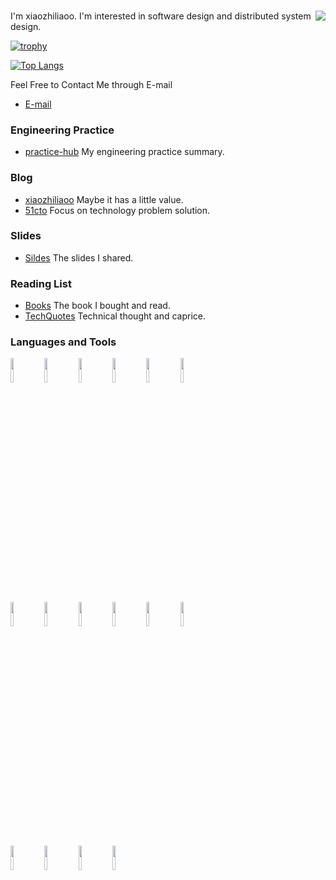 ### <img align="right" src="https://github-readme-stats.vercel.app/api?username=xiaozhiliaoo&show_icons=true&count_private=true&theme=gruvbox&hide_title=true" />

I'm xiaozhiliaoo. I'm interested in software design and distributed system design.

[![trophy](https://github-profile-trophy.vercel.app/?username=xiaozhiliaoo&theme=gruvbox&row=1&column=10)](https://github.com/ryo-ma/github-profile-trophy)

[![Top Langs](https://github-readme-stats.vercel.app/api/top-langs/?username=xiaozhiliaoo&theme=gruvbox&hide=html,css&&langs_count=8&layout=compact)](https://github.com/anuraghazra/github-readme-stats)


Feel Free to Contact Me through E-mail 

- [E-mail](mailto:xiaozhiliaoo@gmail.com)

### Engineering Practice

- [practice-hub](https://github.com/xiaozhiliaoo/practice-hub)  My engineering practice summary.

### Blog

- [xiaozhiliaoo](https://xiaozhiliaoo.github.io)  Maybe it has a little value.
- [51cto](http://thinklili.blog.51cto.com) Focus on technology problem solution.

### Slides

- [Sildes](https://github.com/xiaozhiliaoo/my-slides) The slides I shared.

### Reading List

- [Books](https://xiaozhiliaoo.github.io/reading-list/)  The book I bought and read.
- [TechQuotes](https://xzl.gitbook.io/tech-quotes/) Technical thought and caprice.

### Languages and Tools

<p>
  <code><img width="10%" src="https://www.vectorlogo.zone/logos/java/java-ar21.svg"></code>
  <code><img width="10%" src="https://www.vectorlogo.zone/logos/javascript/javascript-ar21.svg"></code>
  <code><img width="10%" src="https://www.vectorlogo.zone/logos/golang/golang-ar21.svg"></code>
  <code><img width="10%" src="https://www.vectorlogo.zone/logos/python/python-ar21.svg"></code>
  <code><img width="10%" src="https://www.vectorlogo.zone/logos/nodejs/nodejs-ar21.svg"></code>
  <code><img width="10%" src="https://www.vectorlogo.zone/logos/gnu_bash/gnu_bash-ar21.svg"></code>
  <br/>
  <code><img width="10%" src="https://www.vectorlogo.zone/logos/redis/redis-ar21.svg"></code>
  <code><img width="10%" src="https://www.vectorlogo.zone/logos/mysql/mysql-ar21.svg"></code>
  <code><img width="10%" src="https://www.vectorlogo.zone/logos/mongodb/mongodb-ar21.svg"></code>
  <code><img width="10%" src="https://www.vectorlogo.zone/logos/apache_kafka/apache_kafka-ar21.svg"></code>
  <code><img width="10%" src="https://www.vectorlogo.zone/logos/elastic/elastic-ar21.svg"></code>
  <code><img width="10%" src="https://www.vectorlogo.zone/logos/rabbitmq/rabbitmq-ar21.svg"></code>
  <br/>
  <code><img width="10%" src="https://www.vectorlogo.zone/logos/git-scm/git-scm-ar21.svg"></code>
  <code><img width="10%" src="https://www.vectorlogo.zone/logos/docker/docker-ar21.svg"></code>
  <code><img width="10%" src="https://www.vectorlogo.zone/logos/rancher/rancher-ar21.svg"></code>
  <code><img width="10%" src="https://www.vectorlogo.zone/logos/kubernetes/kubernetes-ar21.svg"></code>
  <br/>
</p>
